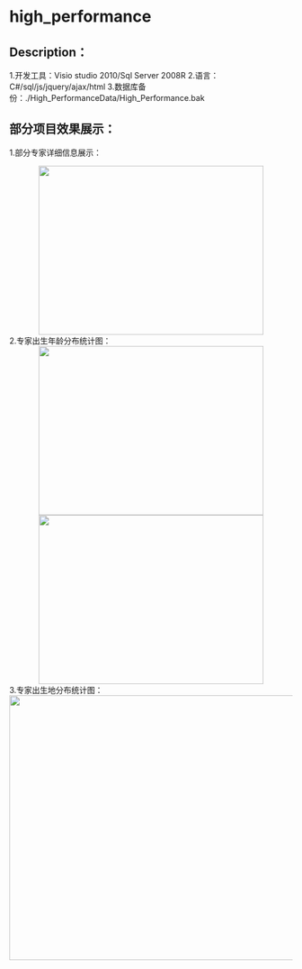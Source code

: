 # high_performance
## Description：
   1.开发工具：Visio studio 2010/Sql Server 2008R 
   2.语言：C#/sql/js/jquery/ajax/html 
   3.数据库备份：./High_PerformanceData/High_Performance.bak 
## 部分项目效果展示：
   1.部分专家详细信息展示：
   <div align="center">
  <img width="400" height="300" align="center" src="https://github.com/gengmiao/high_performance/blob/master/High_PerformanceData/imgs/professor_Message.png"/>
   </div> 
   2.专家出生年龄分布统计图：
   <div align=center>
  <img width="400" height="300" src="https://github.com/gengmiao/high_performance/blob/master/High_PerformanceData/imgs/professor_columns.png"/>
  <img width="400" height="300" src="https://github.com/gengmiao/high_performance/blob/master/High_PerformanceData/imgs/professor_pin.png"/>
  </div>
  3.专家出生地分布统计图：
  <div align=center>
  <img width="600" height="470" src="https://github.com/gengmiao/high_performance/blob/master/High_PerformanceData/imgs/professor_heatmap.png"/>
  </div>
  
  
